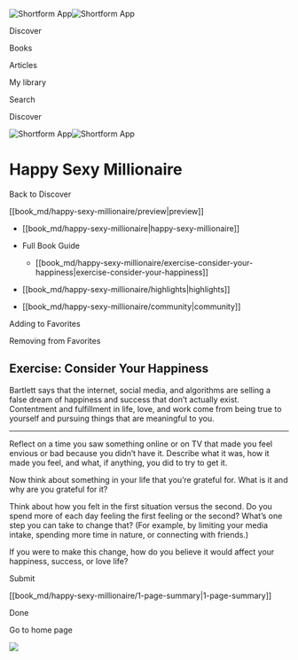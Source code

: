 ![Shortform App](/img/logo.36a2399e.svg)![Shortform App](/img/logo-dark.70c1b072.svg)

Discover

Books

Articles

My library

Search

Discover

![Shortform App](/img/logo.36a2399e.svg)![Shortform App](/img/logo-dark.70c1b072.svg)

# Happy Sexy Millionaire

Back to Discover

[[book_md/happy-sexy-millionaire/preview|preview]]

  * [[book_md/happy-sexy-millionaire|happy-sexy-millionaire]]
  * Full Book Guide

    * [[book_md/happy-sexy-millionaire/exercise-consider-your-happiness|exercise-consider-your-happiness]]
  * [[book_md/happy-sexy-millionaire/highlights|highlights]]
  * [[book_md/happy-sexy-millionaire/community|community]]



Adding to Favorites 

Removing from Favorites 

## Exercise: Consider Your Happiness

Bartlett says that the internet, social media, and algorithms are selling a false dream of happiness and success that don’t actually exist. Contentment and fulfillment in life, love, and work come from being true to yourself and pursuing things that are meaningful to you.

* * *

Reflect on a time you saw something online or on TV that made you feel envious or bad because you didn’t have it. Describe what it was, how it made you feel, and what, if anything, you did to try to get it.

Now think about something in your life that you’re grateful for. What is it and why are you grateful for it?

Think about how you felt in the first situation versus the second. Do you spend more of each day feeling the first feeling or the second? What’s one step you can take to change that? (For example, by limiting your media intake, spending more time in nature, or connecting with friends.)

If you were to make this change, how do you believe it would affect your happiness, success, or love life?

Submit 

[[book_md/happy-sexy-millionaire/1-page-summary|1-page-summary]]

Done

Go to home page 

![](https://bat.bing.com/action/0?ti=56018282&Ver=2&mid=725c83f0-d3bc-4adc-9818-84bddb4713d4&sid=49fff5b0636c11eeb9c611038afc8668&vid=4a005010636c11ee80c703d4c4a7acd5&vids=0&msclkid=N&pi=0&lg=en-US&sw=800&sh=600&sc=24&nwd=1&tl=Shortform%20%7C%20Happy%20Sexy%20Millionaire&p=https%3A%2F%2Fwww.shortform.com%2Fapp%2Fbook%2Fhappy-sexy-millionaire%2Fexercise-consider-your-happiness&r=&lt=440&evt=pageLoad&sv=1&rn=50452)
